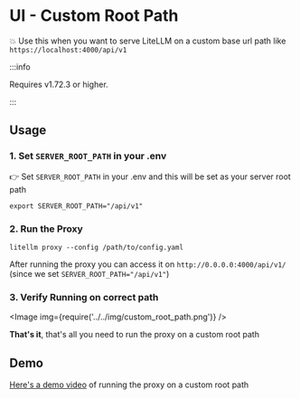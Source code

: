 # UI - Custom Root Path 

💥 Use this when you want to serve LiteLLM on a custom base url path like `https://localhost:4000/api/v1` 

:::info

Requires v1.72.3 or higher.

:::

## Usage

### 1. Set `SERVER_ROOT_PATH` in your .env

👉 Set `SERVER_ROOT_PATH` in your .env and this will be set as your server root path

```
export SERVER_ROOT_PATH="/api/v1"
```

### 2. Run the Proxy

```shell
litellm proxy --config /path/to/config.yaml
```

After running the proxy you can access it on `http://0.0.0.0:4000/api/v1/` (since we set `SERVER_ROOT_PATH="/api/v1"`)

### 3. Verify Running on correct path

<Image img={require('../../img/custom_root_path.png')} />

**That's it**, that's all you need to run the proxy on a custom root path


## Demo

[Here's a demo video](https://drive.google.com/file/d/1zqAxI0lmzNp7IJH1dxlLuKqX2xi3F_R3/view?usp=sharing) of running the proxy on a custom root path